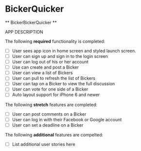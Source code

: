 # BickerQuicker
** BickerBickerQuicker **

APP DESCRIPTION

The following **required** functionality is completed:

-[ ] User sees app icon in home screen and styled launch screen.
-[ ] User can sign up and sign in to the login screen
-[ ] User can log out of his or her account
-[ ] Use can create and post a Bicker
-[ ] User can view a list of Bickers
-[ ] User can pull to refresh the list of Bickers
-[ ] User can tap on a Bicker to view the full discussion
-[ ] User can vote for one side of a Bicker
-[ ] Auto layout support for iPhone 6 and newer

The following **stretch** features are completed:

-[ ] User can post comments on a Bicker
-[ ] User can log in with their Facebook or Google account
-[ ] User can set a deadline on a Bicker

The following **additional** features are compelted:

-[ ] List additional user stories here

